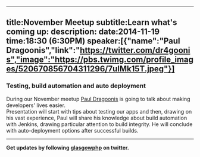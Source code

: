 ----
title:November Meetup
subtitle:Learn what's coming up:
description:
date:2014-11-19
time:18:30 (6:30PM)
speaker:[{"name":"Paul Dragoonis","link":"https://twitter.com/dr4goonis","image":"https://pbs.twimg.com/profile_images/520670856704311296/7ulMk15T.jpeg"}]
----
### Testing, build automation and auto deployment

During our November meetup [Paul Dragoonis][2] is going to talk about making 
developers' lives easier.  
Presentation will start with tips about testing our apps and then, drawing on his vast 
experience, Paul will share his knowledge about build automation with Jenkins, 
drawing particular attention to build integrity. He will conclude with 
auto-deployment options after successful builds.

---

**Get updates by following [glasgowphp][99] on twitter.**

[2]: https://twitter.com/dr4goonis
[98]: http://glasgowphp.co.uk/becomeaspeaker
[99]: https://twitter.com/glasgowphp
